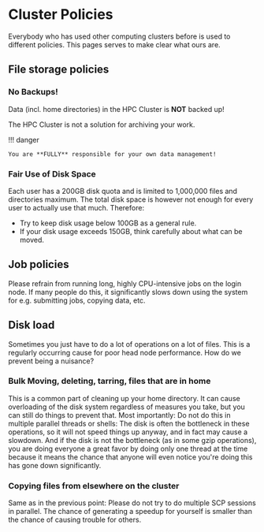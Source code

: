 # Cluster Policies

Everybody who has used other computing clusters before is used to
different policies. This pages serves to make clear what ours are.

## File storage policies

### No Backups!

Data (incl. home directories) in the HPC Cluster is **NOT** backed up!

The HPC Cluster is not a solution for archiving your work.

!!! danger

    You are **FULLY** responsible for your own data management!

### Fair Use of Disk Space

Each user has a 200GB disk quota and is limited to 1,000,000 files and
directories maximum. The total disk space is however not enough for every user
to actually use that much. Therefore:

- Try to keep disk usage below 100GB as a general rule.
- If your disk usage exceeds 150GB, think carefully about what can be
  moved.

## Job policies

Please refrain from running long, highly CPU-intensive jobs on the login
node. If many people do this, it significantly slows down using the
system for e.g. submitting jobs, copying data, etc.

## Disk load

Sometimes you just have to do a lot of operations on a lot of files.
This is a regularly occurring cause for poor head node performance. How
do we prevent being a nuisance?

### Bulk Moving, deleting, tarring, files that are in home

This is a common part of cleaning up your home directory. It can cause
overloading of the disk system regardless of measures you take, but you
can still do things to prevent that. Most importantly: Do not do this in
multiple parallel threads or shells: The disk is often the bottleneck in
these operations, so it will not speed things up anyway, and in fact may
cause a slowdown. And if the disk is not the bottleneck (as in some gzip
operations), you are doing everyone a great favor by doing only one
thread at the time because it means the chance that anyone will even
notice you're doing this has gone down significantly.

### Copying files from elsewhere on the cluster

Same as in the previous point: Please do not try to do multiple SCP
sessions in parallel. The chance of generating a speedup for yourself is
smaller than the chance of causing trouble for others.
